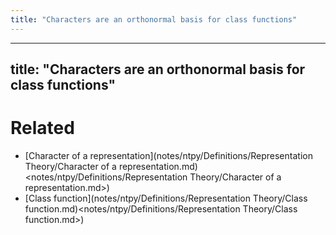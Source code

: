 ```yaml
---
title: "Characters are an orthonormal basis for class functions"
---
```


---
title: "Characters are an orthonormal basis for class functions"
---

# Related
- [Character of a representation](notes/ntpy/Definitions/Representation Theory/Character of a representation.md)<notes/ntpy/Definitions/Representation Theory/Character of a representation.md>)
- [Class function](notes/ntpy/Definitions/Representation Theory/Class function.md)<notes/ntpy/Definitions/Representation Theory/Class function.md>)
